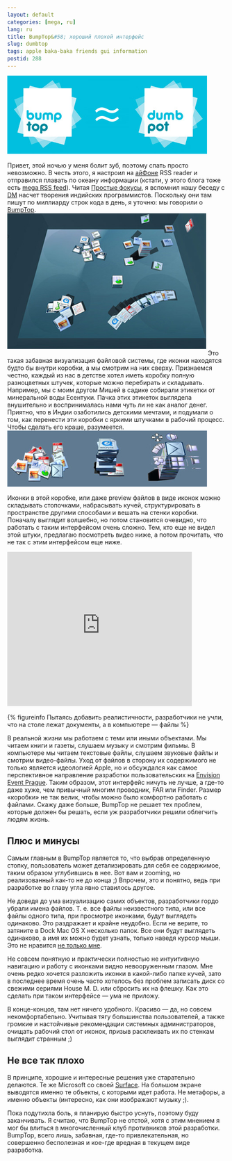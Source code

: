 ```yaml
---
layout: default
categories: [mega, ru]
lang: ru
title: BumpTop&#58; хороший плохой интерфейс
slug: dumbtop
tags: apple baka-baka friends gui information 
postid: 288
---
```

<img src='/o_O/dumbtop/bumpdumb.jpg' alt='Dumb BumpTop' style="padding-bottom: 15px;" width="460" height="180"/>
Привет, этой ночью у меня болит зуб, поэтому спать просто невозможно. В честь этого, я настроил на <a href="/mega/iphone/">айФоне</a> RSS reader и отправился плавать по океану информации (кстати, у этого блога тоже есть <a href="feed://mega.genn.org/feed/">mega RSS feed</a>). Читая <a href="http://focused.ru/1799/">Простые фокусы</a>, я вспомнил нашу беседу с <a href="http://dmitry.shaposhnik.name/">DM</a> насчет творения индийских программистов. Поскольку они там пишут по миллиарду строк кода в день, я уточню: мы говорили о <a href="http://www.bumptop.com/">BumpTop</a>.
<!--more-->
<img src='/o_O/dumbtop/room.jpg' alt='BumpTop screenshot' style="padding-bottom: 15px;" width="458" height="312"/>
Это такая забавная визуализация файловой системы, где иконки находятся будто бы внутри коробки, а мы смотрим на них сверху. Признаемся честно, каждый из нас в детстве хотел иметь коробку полную разноцветных штучек, которые можно перебирать и складывать. Например, мы с моим другом Мишей в садике собирали этикетки от минеральной воды Есентуки. Пачка этих этикеток выглядела внушительно и воспринималась нами чуть ли не как аналог денег. Приятно, что в Индии озаботились детскими мечтами, и подумали о том, как перенести эти коробки с яркими штучками в рабочий процесс. Чтобы сделать его краше, разумеется.

<img src='/o_O/dumbtop/icons.jpg' alt='BumpTop icons'  width="460" height="129"/>

Иконки в этой коробке, или даже preview файлов в виде иконок можно складывать стопочками, набрасывать кучей, структурировать в пространстве другими способами и вешать на стенки коробки. Поначалу выглядит волшебно, но потом становится очевидно, что работать с таким интерфейсом очень сложно. Тем, кто еще не видел этой штуки, предлагаю посмотреть видео ниже, а потом прочитать, что не так с этим интерфейсом еще ниже.

<object width="425" height="355"><param name="movie" value="http://www.youtube.com/v/M0ODskdEPnQ&hl=en"></param><param name="wmode" value="transparent"></param><embed src="http://www.youtube.com/v/M0ODskdEPnQ&hl=en" type="application/x-shockwave-flash" wmode="transparent" width="425" height="355"></embed></object>


{% figureinfo Пытаясь добавить реалистичности, разработчики не учли, что на столе лежат документы, а в компьютере — файлы %}



В реальной жизни мы работаем с теми или иными объектами. Мы читаем книги и газеты, слушаем музыку и смотрим фильмы. В компьютере мы читаем текстовые файлы, слушаем звуковые файлы и смотрим видео-файлы. Уход от файлов в сторону их содержимого не только является идеологией Apple, но и обсуждался как самое перспективное направление разработки пользовательских на <a href="/mega/envision-praha/">Envision Event Prague</a>. Таким образом, этот интерфейс ничуть не лучше, а где-то даже хуже, чем привычный многим проводник, FAR или Finder. Размер «коробки» не так велик, чтобы можно было комфортно работать с файлами. Скажу даже больше, BumpTop не решает тех проблем, которые должен бы решать, если уж разработчики решили облегчить людям жизнь.



## Плюс и минусы

Самым  главным в BumpTop является то, что выбрав определенную стопку, пользователь может детализировать для себя ее содержимое, таким образом углубившись в нее. Вот вам и zooming, но реализованный как-то не до конца ;) Впрочем, это и понятно, ведь при разработке во главу угла явно ставилось другое. 

Не доведя до ума визуализацию самих объектов, разработчики гордо убрали имена файлов. Т. е. все файлы неизвестного типа, или все файлы одного типа, при просмотре иконками, будут выглядеть одинаково. Это раздражает и крайне неудобно. Если не верите, то затяните в Dock Mac OS X несколько папок. Все они будут выглядеть одинаково, а имя их можно будет узнать, только наведя курсор мыши. Это не нравится <a href="http://www.asktog.com/columns/044top10docksucks.html">не только мне</a>.

Не совсем понятную и практически полностью не интуитивную навигацию и работу с иконками видно невооруженным глазом. Мне очень редко хочется разложить иконки в какой-либо папке кучей, зато в последнее время очень часто хотелось без проблем записать диск со свежими сериями House M. D. или сбросить их на флешку. Как это сделать при таком интерфейсе — ума не приложу.

В конце-концов, там нет ничего удобного. Красиво — да, но совсем некомфортабельно. Учитывая тягу большинства пользователей, а также громкие и настойчивые рекомендации системных администраторов, очищать рабочий стол от иконок, призыв расклеивать их по стенкам выглядит странным ;)



## Не все так плохо

В  принципе, хорошие и интересные решения уже старательно делаются. Те же Microsoft со своей <a href="http://www.microsoft.com/surface/">Surface</a>. На большом экране выводятся именно те объекты, с которыми идет работа. Не метафоры, а именно объекты (интересно, как они изображают музыку ;).

Пока подутихла боль, я планирую быстро уснуть, поэтому буду заканчивать. Я считаю, что BumpTop не отстой, хотя с этим мнением я мог бы влиться в многочисленный клуб противников этой разработки. BumpTop, всего лишь, забавная, где-то привлекательная, но совершенно бесполезная и кое-где вредная в текущем виде разработка.
